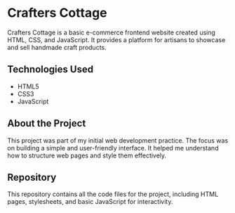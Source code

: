 # Crafters Cottage
Crafters Cottage is a basic e-commerce frontend website created using HTML, CSS, and JavaScript. It provides a platform for artisans to showcase and sell handmade craft products.

## Technologies Used
- HTML5
- CSS3
- JavaScript

## About the Project
This project was part of my initial web development practice. The focus was on building a simple and user-friendly interface. It helped me understand how to structure web pages and style them effectively.

## Repository
This repository contains all the code files for the project, including HTML pages, stylesheets, and basic JavaScript for interactivity.
